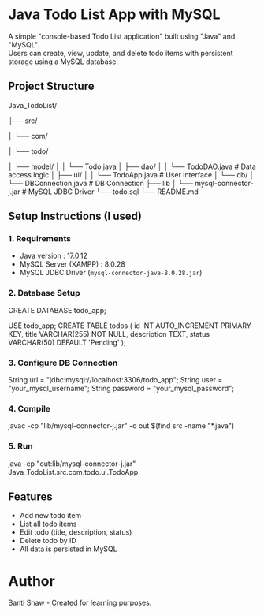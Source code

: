 # Java Todo List App with MySQL
A simple "console-based Todo List application" built using "Java" and "MySQL".  
Users can create, view, update, and delete todo items with persistent storage using a MySQL database.

## Project Structure
Java_TodoList/

├── src/

│   └── com/

│       └── todo/

│           ├── model/
│           │   └── Todo.java
│           ├── dao/
│           │   └── TodoDAO.java  # Data access logic
│           ├── ui/
│           │   └── TodoApp.java  # User interface
│           └── db/
│               └── DBConnection.java  # DB Connection
├── lib 
│   └── mysql-connector-j.jar # MySQL JDBC Driver
└── todo.sql
└── README.md


## Setup Instructions (I used)

### 1. Requirements
- Java version : 17.0.12
- MySQL Server (XAMPP) : 8.0.28
- MySQL JDBC Driver (`mysql-connector-java-8.0.28.jar`)

### 2. Database Setup
CREATE DATABASE todo_app;

USE todo_app;
CREATE TABLE todos (
    id INT AUTO_INCREMENT PRIMARY KEY,
    title VARCHAR(255) NOT NULL,
    description TEXT,
    status VARCHAR(50) DEFAULT 'Pending'
);

### 3. Configure DB Connection
String url = "jdbc:mysql://localhost:3306/todo_app";
String user = "your_mysql_username";
String password = "your_mysql_password";

### 4. Compile
javac -cp "lib/mysql-connector-j.jar" -d out $(find src -name "*.java")

### 5. Run
java -cp "out:lib/mysql-connector-j.jar" Java_TodoList.src.com.todo.ui.TodoApp


## Features
- Add new todo item
- List all todo items
- Edit todo (title, description, status)
- Delete todo by ID
- All data is persisted in MySQL

# Author
Banti Shaw - Created for learning purposes.

